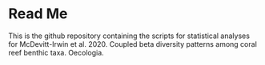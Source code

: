 # Read Me

This is the github repository containing the scripts for statistical analyses for McDevitt-Irwin et al. 2020. Coupled beta diversity patterns among coral reef benthic taxa. Oecologia. 

